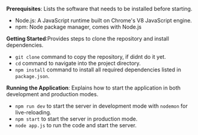 **Prerequisites**: Lists the software that needs to be installed before starting.

- Node.js: A JavaScript runtime built on Chrome's V8 JavaScript engine.
- npm: Node package manager, comes with Node.js

**Getting Started**:Provides steps to clone the repository and install dependencies.

- `git clone` command to copy the repository, if didnt do it yet.
- `cd` command to navigate into the project directory.
- `npm install` command to install all required dependencies listed in `package.json`.


**Running the Application**: Explains how to start the application in both development and production modes.
- `npm run dev` to start the server in development mode with `nodemon` for live-reloading.
- `npm start` to start the server in production mode.
- `node app.js` to run the code and start the server.